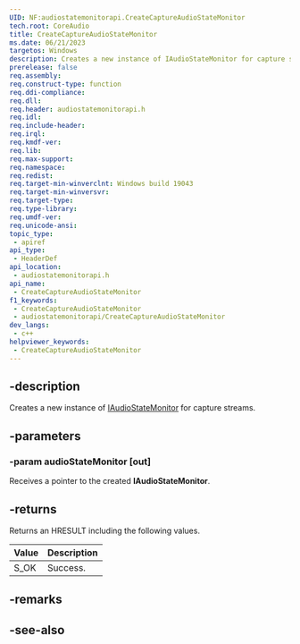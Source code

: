 ```yaml
---
UID: NF:audiostatemonitorapi.CreateCaptureAudioStateMonitor
tech.root: CoreAudio
title: CreateCaptureAudioStateMonitor
ms.date: 06/21/2023
targetos: Windows
description: Creates a new instance of IAudioStateMonitor for capture streams.
prerelease: false
req.assembly: 
req.construct-type: function
req.ddi-compliance: 
req.dll: 
req.header: audiostatemonitorapi.h
req.idl: 
req.include-header: 
req.irql: 
req.kmdf-ver: 
req.lib: 
req.max-support: 
req.namespace: 
req.redist: 
req.target-min-winverclnt: Windows build 19043
req.target-min-winversvr: 
req.target-type: 
req.type-library: 
req.umdf-ver: 
req.unicode-ansi: 
topic_type:
 - apiref
api_type:
 - HeaderDef
api_location:
 - audiostatemonitorapi.h
api_name:
 - CreateCaptureAudioStateMonitor
f1_keywords:
 - CreateCaptureAudioStateMonitor
 - audiostatemonitorapi/CreateCaptureAudioStateMonitor
dev_langs:
 - c++
helpviewer_keywords:
 - CreateCaptureAudioStateMonitor
---
```


## -description

Creates a new instance of [IAudioStateMonitor](nn-audiostatemonitorapi-iaudiostatemonitor.md) for capture streams.

## -parameters

### -param audioStateMonitor [out]

Receives a pointer to the created **IAudioStateMonitor**.

## -returns

Returns an HRESULT including the following values.

| Value | Description |
|-------|-------------|
| S_OK  | Success.    |

## -remarks

## -see-also

